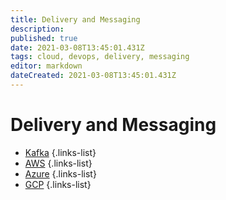 ```yaml
---
title: Delivery and Messaging
description: 
published: true
date: 2021-03-08T13:45:01.431Z
tags: cloud, devops, delivery, messaging
editor: markdown
dateCreated: 2021-03-08T13:45:01.431Z
---
```


# Delivery and Messaging
- [Kafka](/training/cloud_and_devops/tbd)
{.links-list}
- [AWS](/training/cloud_and_devops/delivery_and_messaging/aws)
{.links-list}
- [Azure](/training/cloud_and_devops/delivery_and_messaging/azure)
{.links-list}
- [GCP](/training/cloud_and_devops/delivery_and_messaging/gcp)
{.links-list}